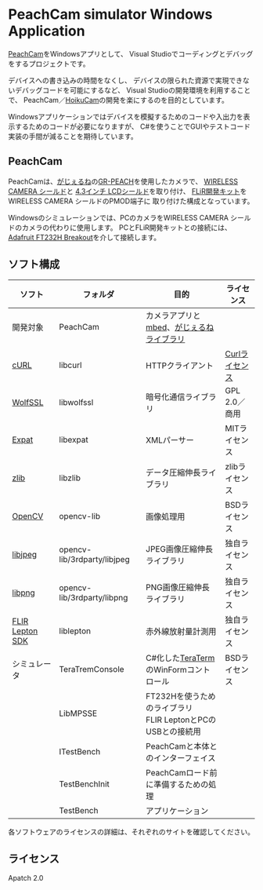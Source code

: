# PeachCam simulator Windows Application

[PeachCam](https://github.com/h7ga40/PeachCam)をWindowsアプリとして、
Visual Studioでコーディングとデバッグをするプロジェクトです。

デバイスへの書き込みの時間をなくし、
デバイスの限られた資源で実現できないデバッグコードを可能にするなど、
Visual Studioの開発環境を利用することで、
PeachCam／[HoikuCam](https://github.com/h7ga40/PeachCam)の開発を楽にするのを目的としています。

Windowsアプリケーションではデバイスを模擬するためのコードや入出力を表示するためのコードが必要になりますが、
C#を使うことでGUIやテストコード実装の手間が減ることを期待しています。


## PeachCam

PeachCamは、[がじぇるね](http://gadget.renesas.com)の[GR-PEACH](http://gadget.renesas.com/ja/product/peach.html)を使用したカメラで、
[WIRELESS CAMERA シールド](https://www.core.co.jp/product/m2m/gr-peach/audio-camera.html)と
[4.3インチ LCDシールド](https://www.core.co.jp/product/m2m/gr-peach/gr-lcd.html)を取り付け、
[FLiR開発キット](https://www.switch-science.com/catalog/2107/)をWIRELESS CAMERA シールドのPMOD端子に
取り付けた構成となっています。

Windowsのシミュレーションでは、PCのカメラをWIRELESS CAMERA シールドのカメラの代わりに使用します。
PCとFLiR開発キットとの接続には、[Adafruit FT232H Breakout](https://www.adafruit.com/product/2264)を介して接続します。

## ソフト構成

|ソフト|フォルダ|目的|ライセンス|
|-|-|-|-|
|開発対象|PeachCam|カメラアプリと[mbed](https://www.mbed.com/)、[がじぇるねライブラリ](https://github.com/d-kato/mbed-gr-libs)||
|[cURL](https://curl.haxx.se/)|libcurl|HTTPクライアント|[Curlライセンス](https://github.com/curl/curl/blob/master/COPYING)|
|[WolfSSL](https://www.wolfssl.com/)|libwolfssl|暗号化通信ライブラリ|GPL 2.0／商用|
|[Expat](https://libexpat.github.io/)|libexpat|XMLパーサー|MITライセンス|
|[zlib](https://www.zlib.net/)|libzlib|データ圧縮伸長ライブラリ|zlibライセンス|
|[OpenCV](https://opencv.org/)|opencv-lib|画像処理用|BSDライセンス|
|[libjpeg](http://www.ijg.org/)|opencv-lib/3rdparty/libjpeg|JPEG画像圧縮伸長ライブラリ|独自ライセンス|
|[libpng](http://www.libpng.org/pub/png/libpng.html)|opencv-lib/3rdparty/libpng|PNG画像圧縮伸長ライブラリ|独自ライセンス|
|[FLIR Lepton SDK](https://lepton.flir.com/software-sdk/)|liblepton|赤外線放射量計測用|独自ライセンス|
|シミュレータ|TeraTremConsole|C#化した[TeraTerm](https://ja.osdn.net/projects/ttssh2/)のWinFormコントロール|BSDライセンス|
||LibMPSSE|FT232Hを使うためのライブラリ<br/>FLIR LeptonとPCのUSBとの接続用||
||ITestBench|PeachCamと本体とのインターフェイス||
||TestBenchInit|PeachCamロード前に準備するための処理||
||TestBench|アプリケーション||

各ソフトウェアのライセンスの詳細は、それぞれのサイトを確認してください。

## ライセンス

Apatch 2.0
